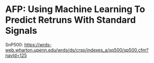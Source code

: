 # AFP: Using Machine Learning To Predict Retruns With Standard Signals

SnP500:
https://wrds-web.wharton.upenn.edu/wrds/ds/crsp/indexes_a/sp500/sp500.cfm?navId=125
